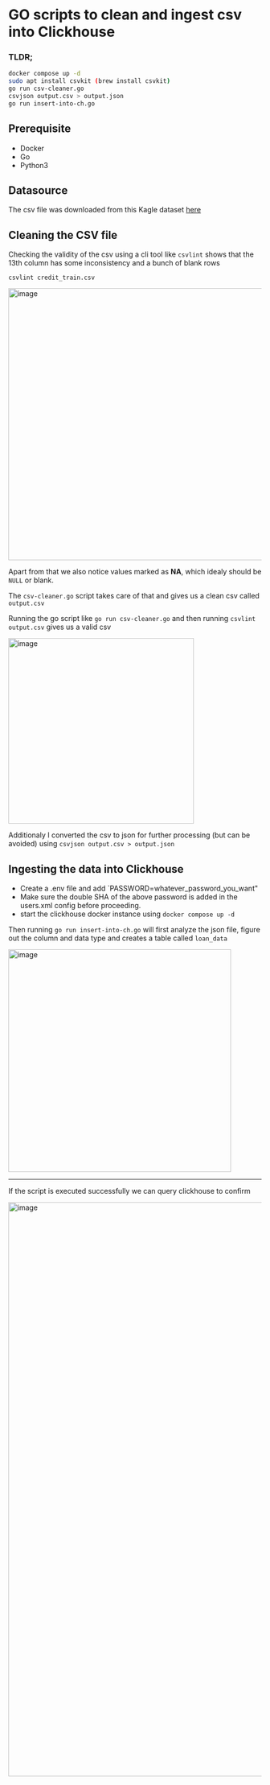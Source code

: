 # GO scripts to clean and ingest csv into Clickhouse

### TLDR;

```bash
docker compose up -d
sudo apt install csvkit (brew install csvkit)
go run csv-cleaner.go
csvjson output.csv > output.json
go run insert-into-ch.go
```

## Prerequisite
- Docker
- Go
- Python3

## Datasource

The csv file was downloaded from this Kagle dataset [here](https://www.kaggle.com/datasets/zaurbegiev/my-dataset/data?select=credit_train.csv)

## Cleaning the CSV file

Checking the validity of the csv using a cli tool like `csvlint` shows that the 13th column has some inconsistency and a bunch of blank rows

`csvlint credit_train.csv`

<img width="541" alt="image" src="https://github.com/user-attachments/assets/764b9ba0-2eed-4eef-8099-15aad7e17399" />

Apart from that we also notice values marked as **NA**, which idealy should be `NULL` or blank.

The `csv-cleaner.go` script takes care of that and gives us a clean csv called `output.csv`

Running the go script like `go run csv-cleaner.go` and then running `csvlint output.csv` gives us a valid csv 

<img width="369" alt="image" src="https://github.com/user-attachments/assets/8111705e-ca0a-4596-a376-299640eabfab" />

Additionaly I converted the csv to json for further processing (but can be avoided) using `csvjson output.csv > output.json`

## Ingesting the data into Clickhouse

- Create a .env file and add `PASSWORD=whatever_password_you_want"
- Make sure the double SHA of the above password is added in the users.xml config before proceeding.
- start the clickhouse docker instance using `docker compose up -d`

Then running `go run insert-into-ch.go` will first analyze the json file, figure out the column and data type and creates a table called `loan_data`

<img width="443" alt="image" src="https://github.com/user-attachments/assets/4f8539d1-33d6-426e-ab8b-72051f877328" />  

---

If the script is executed successfully we can query clickhouse to confirm

<img width="1142" alt="image" src="https://github.com/user-attachments/assets/53ace5ac-8664-42a2-9a8c-b26183294613" />


